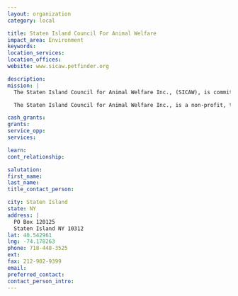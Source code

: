 ```yaml
---
layout: organization
category: local

title: Staten Island Council For Animal Welfare
impact_area: Environment
keywords: 
location_services: 
location_offices: 
website: www.sicaw.petfinder.org

description: 
mission: |
  The Staten Island Council for Animal Welfare Inc., (SICAW), is committed to the rescue, shelter, care and adoption of stray, abandoned and unwanted animals on Staten Island. We are also dedicated to furthering the public's education concerning the issues of proper pet care and importance of spaying and neutering.

  The Staten Island Council for Animal Welfare Inc., is a non-profit, tax-exempt organization (both Federal and New York State) and was founded in 1972.

cash_grants: 
grants: 
service_opp: 
services: 

learn: 
cont_relationship: 

salutation: 
first_name: 
last_name: 
title_contact_person: 

city: Staten Island
state: NY
address: |
  PO Box 120125     
  Staten Island NY 10312
lat: 40.542961
lng: -74.178263
phone: 718-448-3525
ext: 
fax: 212-902-9399
email: 
preferred_contact: 
contact_person_intro: 
---
```

